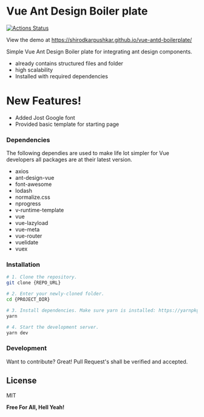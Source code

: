 # Vue Ant Design Boiler plate

[![Actions Status](https://github.com/shirodkarpushkar/vue-antd-boilerplate/workflows/Deploy%20to%20Github%20Pages/badge.svg)](https://github.com/shirodkarpushkar/vue-antd-boilerplate/actions)

View the demo at https://shirodkarpushkar.github.io/vue-antd-boilerplate/

Simple Vue Ant Design Boiler plate for integrating ant design components.

- already contains structured files and folder
- high scalability
- Installed with required dependencies

# New Features!

- Added Jost Google font
- Provided basic template for starting page

### Dependencies

The following dependies are used to make life lot simpler for Vue developers all packages are at their latest version.

- axios
- ant-design-vue
- font-awesome
- lodash
- normalize.css
- nprogress
- v-runtime-template
- vue
- vue-lazyload
- vue-meta
- vue-router
- vuelidate
- vuex

### Installation

```bash
# 1. Clone the repository.
git clone {REPO_URL}

# 2. Enter your newly-cloned folder.
cd {PROJECT_DIR}

# 3. Install dependencies. Make sure yarn is installed: https://yarnpkg.com/lang/en/docs/install
yarn

# 4. Start the development server.
yarn dev
```

### Development

Want to contribute? Great! Pull Request's shall be verified and accepted.

## License

MIT

**Free For All, Hell Yeah!**

